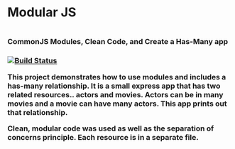 <h1>Modular JS<h1>
<h3>CommonJS Modules, Clean Code, and Create a Has-Many app<h3>

[![Build Status](https://travis-ci.org/Chareesa/ModularJS-MyHasManyApp.svg?branch=nextBranch)](https://travis-ci.org/Chareesa/ModularJS-MyHasManyApp)

This project demonstrates how to use modules and includes a has-many relationship.
It is a small express app that has two related resources.. actors and movies.
Actors can be in many movies and a movie can have many actors.
This app prints out that relationship.

Clean, modular code was used as well as the separation of concerns principle. Each resource is in a separate file.
